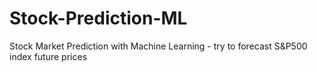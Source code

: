 # Stock-Prediction-ML
Stock Market Prediction with Machine Learning - try to forecast S&amp;P500 index future prices
